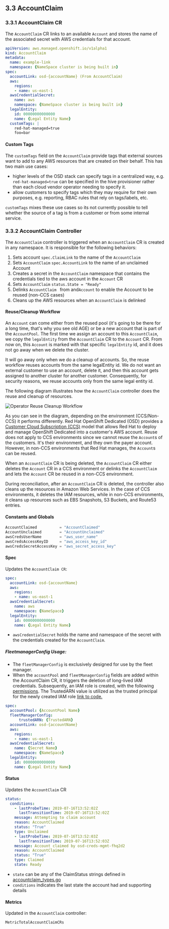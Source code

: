 ## 3.3 AccountClaim

### 3.3.1 AccountClaim CR

The `AccountClaim` CR links to an available `Account` and stores the name of the associated secret with AWS credentials for that account.

```yaml
apiVersion: aws.managed.openshift.io/v1alpha1
kind: AccountClaim
metadata:
  name: example-link
  namespace: {NameSpace cluster is being built in}
spec:
  accountLink: osd-{accountName} (From AccountClaim)
  aws:
    regions:
    - name: us-east-1
  awsCredentialSecret:
    name: aws
    namespace: {NameSpace cluster is being built in}
  legalEntity:
    id: 00000000000000
    name: {Legal Entity Name}
  customTags: |
    red-hat-managed=true
    foo=bar
```

#### Custom Tags

The `customTags` field on the `AccountClaim` provide tags that external sources want to add to any AWS resources that are created on their behalf. This has two main use cases:
* higher levels of the OSD stack can specify tags in a centralized way, e.g. `red-hat-managed=true` can be specified in the hive provisioner rather than each cloud vendor operator needing to specify it.
* allow customers to specify tags which they may require for their own purposes, e.g. reporting, RBAC rules that rely on tags/labels, etc.

`customTags` mixes these use cases so its not currently possible to tell whether the source of a tag is from a customer or from some internal service.


### 3.3.2 AccountClaim Controller

The `AccountClaim` controller is triggered when an `AccountClaim` CR is created in any namespace. It is responsible for the following behaviors:

1. Sets account `spec.ClaimLink` to the name of the `AccountClaim`
2. Sets `AccountClaim` `spec.AccountLink` to the name of an unclaimed Account
3. Creates a secret in the `AccountClaim` namespace that contains the credentials tied to the aws account in the `Account` CR
4. Sets `AccountClaim` `status.State = "Ready"`
5. Delinks `AccountClaim ` from  and`Account` to enable the Account to be reused (non-CCS cases)
6. Cleans up the AWS resources when an `AccountClaim` is delinked

#### Reuse/Cleanup Workflow

An `Account` can come either from the reused pool (it's going to be there for a long time, that's why you see old AGE) or be a new account that is part of the `AccountPool`.
The first time we assign an account to this `AccountClaim`, we copy the `legalEntity` from the `AccountClaim` CR to the `Account` CR.
From now on, this `Account` is marked with that specific `legalEntity` id, and it does not go away when we delete the cluster.

It will go away only when we do a cleanup of accounts. So, the reuse workflow reuses accounts from the same legalEntity id.
We do not want an external customer to use an account, delete it, and then this account gets assigned to another cluster for another customer.
Consequently, for security reasons, we reuse accounts only from the same legal entity id.

The following diagram illustrates how the `AccountClaim` controller does the reuse and cleanup of resources.

![Operator Reuse Cleanup Workflow](images/reuse-cleanup-workflow.png)

As you can see in the diagram, depending on the environment (CCS/Non-CCS) it performs differently. Red Hat OpenShift Dedicated (OSD) provides a [Customer Cloud Subscription (CCS)](https://www.openshift.com/dedicated/ccs) model that allows Red Hat to deploy and manage OpenShift Dedicated into a customer's AWS account. Reuse does not apply to CCS environments since we cannot reuse the `Account`s of the customers. It's their environment, and they own the payer account.
However, in non-CCS environments that Red Hat manages, the `Account`s can be reused.

When an `AccountClaim` CR is being deleted, the `AccountClaim` CR either deletes the `Account` CR in a CCS environment or delinks the `AccountClaim` and lets the `Account` CR be reused in a non-CCS environment.

During reconciliation, after an `AccountClaim` CR is deleted, the controller also cleans up the resources in Amazon Web Services.
In the case of CCS environments, it deletes the IAM resources, while in non-CCS environments, it cleans up resources such as EBS Snapshots, S3 Buckets, and Route53 entries.

#### Constants and Globals

```go
AccountClaimed          = "AccountClaimed"
AccountUnclaimed        = "AccountUnclaimed"
awsCredsUserName        = "aws_user_name"
awsCredsAccessKeyID     = "aws_access_key_id"
awsCredsSecretAccessKey = "aws_secret_access_key"
```

#### Spec

Updates the `AccountClaim CR`:

```yaml
spec:
  accountLink: osd-{accountName}
  aws:
    regions:
    - name: us-east-1
  awsCredentialSecret:
    name: aws
    namespace: {NameSpace}
  legalEntity:
    id: 00000000000000
    name: {Legal Entity Name}
```

* `awsCredentialSecret` holds the name and namespace of the secret with the credentials created for the `AccountClaim`.

##### FleetmanagerConfig Usage:
* The `fleetManagerConfig` is exclusively designed for use by the fleet manager. 
* When the `accountPool` and `fleetManagerConfig` fields are added within the AccountClaim CR, it triggers the deletion of long-lived IAM credentials. Subsequently, an IAM role is created, with the following [permissions](https://registry.terraform.io/providers/terraform-redhat/rhcs/latest/docs#:~:text=The%20following%20excerpt%20lists%20the%20minimum%20AWS%20permissions%20required%20to%20run%20Terraform). The TrustedARN value is utilized as the trusted principal for the newly created IAM role [link to code.](https://github.com/openshift/aws-account-operator/blob/master/controllers/accountclaim/accountclaim_controller.go#L331-L396)


```yaml
spec:
  accountPool: {AccountPool Name}
  fleetManagerConfig:
      trustedARN: {TrustedARN}
  accountLink: osd-{accountName}
  aws:
    regions:
    - name: us-east-1
  awsCredentialSecret:
    name: {Secret Name}
    namespace: {NameSpace}
  legalEntity:
    id: 00000000000000
    name: {Legal Entity Name}
```

#### Status

Updates the `AccountClaim` CR

```yaml
status:
  conditions:
    - lastProbeTime: 2019-07-16T13:52:02Z
      lastTransitionTime: 2019-07-16T13:52:02Z
    message: Attempting to claim account
    reason: AccountClaimed
    status: "True"
    type: Unclaimed
    - lastProbeTime: 2019-07-16T13:52:03Z
      lastTransitionTime: 2019-07-16T13:52:03Z
    message: Account claimed by osd-creds-mgmt-fhq2d2
    reason: AccountClaimed
    status: "True"
    type: Claimed
    state: Ready
```

* `state` can be any of the ClaimStatus strings defined in [accountclaim_types.go](https://github.com/openshift/aws-account-operator/blob/master/api/v1alpha1/accountclaim_types.go#L84)
* `conditions` indicates the last state the account had and supporting details

#### Metrics

Updated in the `AccountClaim` controller:

```txt
MetricTotalAccountClaimCRs
```
